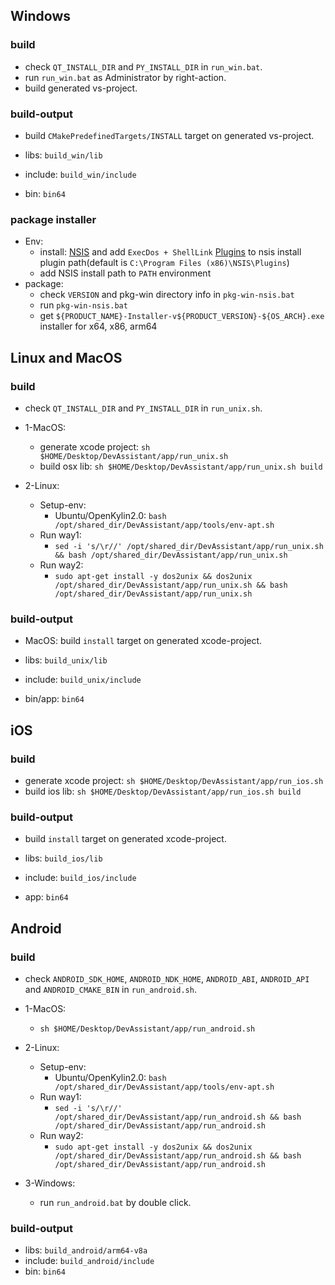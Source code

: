 ## Windows
### build
- check `QT_INSTALL_DIR` and `PY_INSTALL_DIR` in `run_win.bat`.
- run `run_win.bat` as Administrator by right-action.
- build generated vs-project.

### build-output
- build `CMakePredefinedTargets/INSTALL` target on generated vs-project.

- libs: `build_win/lib`
- include: `build_win/include`
- bin: `bin64`

### package installer
- Env:
    * install: [NSIS](../../plugins/project/project/pkg-win/nsis-3.11/nsis-3.11-setup.exe) and add `ExecDos + ShellLink` [Plugins](../../plugins/project/project/pkg-win/nsis-3.11/Plugins) to nsis install plugin path(default is `C:\Program Files (x86)\NSIS\Plugins`)
    * add NSIS install path to `PATH` environment
- package:
    * check `VERSION` and pkg-win directory info in `pkg-win-nsis.bat`
    * run `pkg-win-nsis.bat`
    * get `${PRODUCT_NAME}-Installer-v${PRODUCT_VERSION}-${OS_ARCH}.exe` installer for x64, x86, arm64


## Linux and MacOS
### build
- check `QT_INSTALL_DIR` and `PY_INSTALL_DIR` in `run_unix.sh`.

- 1-MacOS:
    * generate xcode project: `sh $HOME/Desktop/DevAssistant/app/run_unix.sh`
    * build osx lib: `sh $HOME/Desktop/DevAssistant/app/run_unix.sh build`
- 2-Linux:
    * Setup-env: 
        * Ubuntu/OpenKylin2.0: `bash /opt/shared_dir/DevAssistant/app/tools/env-apt.sh`
    * Run way1:
        * `sed -i 's/\r//' /opt/shared_dir/DevAssistant/app/run_unix.sh && bash /opt/shared_dir/DevAssistant/app/run_unix.sh`
    * Run way2:
        * `sudo apt-get install -y dos2unix && dos2unix /opt/shared_dir/DevAssistant/app/run_unix.sh && bash /opt/shared_dir/DevAssistant/app/run_unix.sh`

### build-output
- MacOS: build `install` target on generated xcode-project.

- libs: `build_unix/lib`
- include: `build_unix/include`
- bin/app: `bin64`


## iOS
### build
- generate xcode project: `sh $HOME/Desktop/DevAssistant/app/run_ios.sh`
- build ios lib: `sh $HOME/Desktop/DevAssistant/app/run_ios.sh build`

### build-output
- build `install` target on generated xcode-project.

- libs: `build_ios/lib`
- include: `build_ios/include`
- app: `bin64`


## Android
### build
- check `ANDROID_SDK_HOME`, `ANDROID_NDK_HOME`, `ANDROID_ABI`, `ANDROID_API` and `ANDROID_CMAKE_BIN` in `run_android.sh`.

- 1-MacOS:
    * `sh $HOME/Desktop/DevAssistant/app/run_android.sh`
- 2-Linux:
    * Setup-env:
        * Ubuntu/OpenKylin2.0: `bash /opt/shared_dir/DevAssistant/app/tools/env-apt.sh`
    * Run way1:
        * `sed -i 's/\r//' /opt/shared_dir/DevAssistant/app/run_android.sh && bash /opt/shared_dir/DevAssistant/app/run_android.sh`
    * Run way2:
        * `sudo apt-get install -y dos2unix && dos2unix /opt/shared_dir/DevAssistant/app/run_android.sh && bash /opt/shared_dir/DevAssistant/app/run_android.sh`
- 3-Windows:
    - run `run_android.bat` by double click.

### build-output
- libs: `build_android/arm64-v8a`
- include: `build_android/include`
- bin: `bin64`